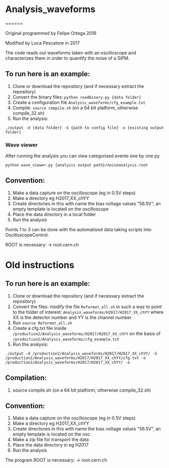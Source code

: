# Analysis_waveforms
======

Original programmed by Felipe Ortega 2016

Modified by Luca Pescatore in 2017

The code reads out waveforms taken with an oscilloscope
and characterizes them in order to quantify the noise of a SiPM.

## To run here is an example:
1. Clone or download the repository (and if necessary extract the repository) 
2. Convert the binary files: ```python readbinary.py {data folder}```
3. Create a configuration file ```Analysis_waveforms/cfg_example.txt```
4. Compile: ```source compile.sh``` (on a 64 bit platform, otherwise compile_32.sh)
5. Run the analysis:

```
./output -d {data folder} -S {path to config file} -o {existing output folder}
```

### Wave viewer

After running the analysis you can view categorised events one by one py

```
python wave_viewer.py {analysis output path}/noiseanalysis.root
```

## Convention:
1. Make a data capture on the oscilloscope (eg in 0.5V steps)
2. Make a directory eg H2017_XX_chYY
3. Create directories in this with name the bias voltage values "56.5V", an empty template is located on the oscilloscope
5. Place the data directory in a local folder
6. Run the analysis

Points 1 to 3 can be done with the automatised data taking scripts into OscilloscopeControl.

ROOT is necessary: -> root.cern.ch




# Old instructions

## To run here is an example:
1. Clone or download the repository (and if necessary extract the repository) 
2. Convert the files:
modify the file ```Reformat_all.sh``` in such a waz to point to the folder of interest: ```Analysis_waveforms/H2017/H2017_XX_chYY``` where XX is the detector number and YY is the channel number
3. Run ```source Reformat_all.sh```
4. Create a cfg.txt file inside ```/production2/Analysis_waveforms/H2017/H2017_XX_chYY``` on the basis of ```/production2/Analysis_waveforms/cfg_example.txt```
5. Run the analysis:

```
./output -d /production2/Analysis_waveforms/H2017/H2017_XX_chYY/ -S /production2/Analysis_waveforms/H2017/H2017_XX_chYY/cfg.txt -o /production2/Analysis_waveforms/H2017/H2017_XX_chYY/ -a
```
 
## Compilation:
1. source compile.sh (on a 64 bit platform, otherwise compile_32.sh)

## Convention:
1. Make a data capture on the oscilloscope (eg in 0.5V steps)
2. Make a directory eg H2017_XX_chYY
3. Create directories in this with name the bias voltage values "56.5V", an empty template is located on the osc
4. Make a zip file for transport the data 
5. Place the data directory in eg H2017 
6. Run the analysis

The program ROOT is necessary: -> root.cern.ch
